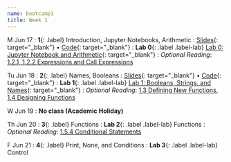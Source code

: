 ```yaml
---
name: bootcamp1
title: Week 1
---
```


M Jun 17
: **1**{: .label} Introduction, Jupyter Notebooks, Arithmetic
   : 
[Slides](https://docs.google.com/presentation/d/1fSkpwMxZvVxNGKd85hQ21GCM0Lj9Xn98QziK5mJq5cM/edit?usp=sharing){: target="_blank"} &#8226; 
[Code](https://datahub.berkeley.edu/hub/user-redirect/git-pull?repo=https%3A%2F%2Fgithub.com%2Fdata-6-berkeley%2Fsu24-bootcamp&branch=main&urlpath=tree%2Fsu24-bootcamp%2Flecture%2Flec01%2Flec01-example.ipynb){: target="_blank"}
: **Lab 0**{: .label .label-lab} [Lab 0: Jupyter Notebook and Arithmetic](https://datahub.berkeley.edu/hub/user-redirect/git-pull?repo=https%3A%2F%2Fgithub.com%2Fdata-6-berkeley%2Fsu24-bootcamp&branch=main&urlpath=tree%2Fsu24-bootcamp%2Flab%2Flab00%2Flab00-arithmetic.ipynb){: target="_blank"}
: *Optional Reading*: [1.2.1, 1.2.2 Expressions and Call Expressions](http://composingprograms.com/pages/12-elements-of-programming.html#names-and-the-environment)


Tu Jun 18
: **2**{: .label}  Names, Booleans
   : 
[Slides](https://docs.google.com/presentation/d/1MhlqHh6b_GycEed9cY721h1jAfDzkSWniDeb-J43klg/edit?usp=sharing){: target="_blank"} &#8226; 
[Code](https://datahub.berkeley.edu/hub/user-redirect/git-pull?repo=https%3A%2F%2Fgithub.com%2Fdata-6-berkeley%2Fsu24-bootcamp&branch=main&urlpath=tree%2Fsu24-bootcamp%2Flab%2Flab01%2Flab01-strings-booleans-names.ipynb){: target="_blank"}
: **Lab 1**{: .label .label-lab} [Lab 1: Booleans, Strings, and Names](https://datahub.berkeley.edu/hub/user-redirect/git-pull?repo=https%3A%2F%2Fgithub.com%2Fdata-6-berkeley%2Fsu24-bootcamp&branch=main&urlpath=tree%2Fsu24-bootcamp%2Flab%2Flab00%2Flab00-arithmetic.ipynb){: target="_blank"}
: *Optional Reading*: [1.3 Defining New Functions](http://composingprograms.com/pages/13-defining-new-functions.html), [1.4 Designing Functions](http://composingprograms.com/pages/14-designing-functions.html)

W Jun 19
: **No class (Academic Holiday)**

Th Jun 20
: **3**{: .label}  Functions
: **Lab 2**{: .label .label-lab} Functions
: *Optional Reading*: [1.5.4 Conditional Statements](http://composingprograms.com/pages/14-designing-functions.html)

F Jun 21
: **4**{: .label} Print, None, and Conditions
: **Lab 3**{: .label .label-lab} Control

